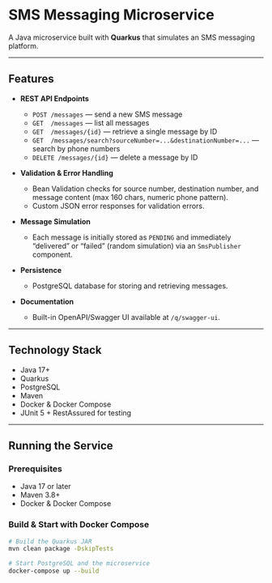 # SMS Messaging Microservice

A Java microservice built with **Quarkus** that simulates an SMS messaging platform.

---

## Features

* **REST API Endpoints**
    * `POST /messages` — send a new SMS message
    * `GET  /messages` — list all messages
    * `GET  /messages/{id}` — retrieve a single message by ID
    * `GET  /messages/search?sourceNumber=...&destinationNumber=...` — search by phone numbers
    * `DELETE /messages/{id}` — delete a message by ID

* **Validation & Error Handling**
    * Bean Validation checks for source number, destination number, and message content (max 160 chars, numeric phone pattern).
    * Custom JSON error responses for validation errors.

* **Message Simulation**
    * Each message is initially stored as `PENDING` and immediately “delivered” or “failed” (random simulation) via an `SmsPublisher` component.

* **Persistence**
    * PostgreSQL database for storing and retrieving messages.

* **Documentation**
    * Built-in OpenAPI/Swagger UI available at `/q/swagger-ui`.

---

## Technology Stack

* Java 17+
* Quarkus
* PostgreSQL
* Maven
* Docker & Docker Compose
* JUnit 5 + RestAssured for testing

---

## Running the Service

### Prerequisites
* Java 17 or later
* Maven 3.8+
* Docker & Docker Compose

### Build & Start with Docker Compose

```bash
# Build the Quarkus JAR
mvn clean package -DskipTests

# Start PostgreSQL and the microservice
docker-compose up --build